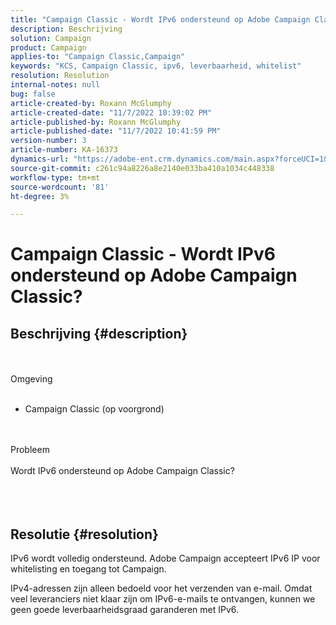 ```yaml
---
title: "Campaign Classic - Wordt IPv6 ondersteund op Adobe Campaign Classic?"
description: Beschrijving
solution: Campaign
product: Campaign
applies-to: "Campaign Classic,Campaign"
keywords: "KCS, Campaign Classic, ipv6, leverbaarheid, whitelist"
resolution: Resolution
internal-notes: null
bug: false
article-created-by: Roxann McGlumphy
article-created-date: "11/7/2022 10:39:02 PM"
article-published-by: Roxann McGlumphy
article-published-date: "11/7/2022 10:41:59 PM"
version-number: 3
article-number: KA-16373
dynamics-url: "https://adobe-ent.crm.dynamics.com/main.aspx?forceUCI=1&pagetype=entityrecord&etn=knowledgearticle&id=4cfcb5f4-ec5e-ed11-9561-6045bd006704"
source-git-commit: c261c94a8226a8e2140e033ba410a1034c448338
workflow-type: tm+mt
source-wordcount: '81'
ht-degree: 3%

---
```


# Campaign Classic - Wordt IPv6 ondersteund op Adobe Campaign Classic?

## Beschrijving {#description}

<br><br>Omgeving<br><br>
- Campaign Classic (op voorgrond)

<br><br>Probleem<br><br>Wordt IPv6 ondersteund op Adobe Campaign Classic?<br><br> <br><br>

## Resolutie {#resolution}


IPv6 wordt volledig ondersteund. Adobe Campaign accepteert IPv6 IP voor whitelisting en toegang tot Campaign.

IPv4-adressen zijn alleen bedoeld voor het verzenden van e-mail. Omdat veel leveranciers niet klaar zijn om IPv6-e-mails te ontvangen, kunnen we geen goede leverbaarheidsgraad garanderen met IPv6.
